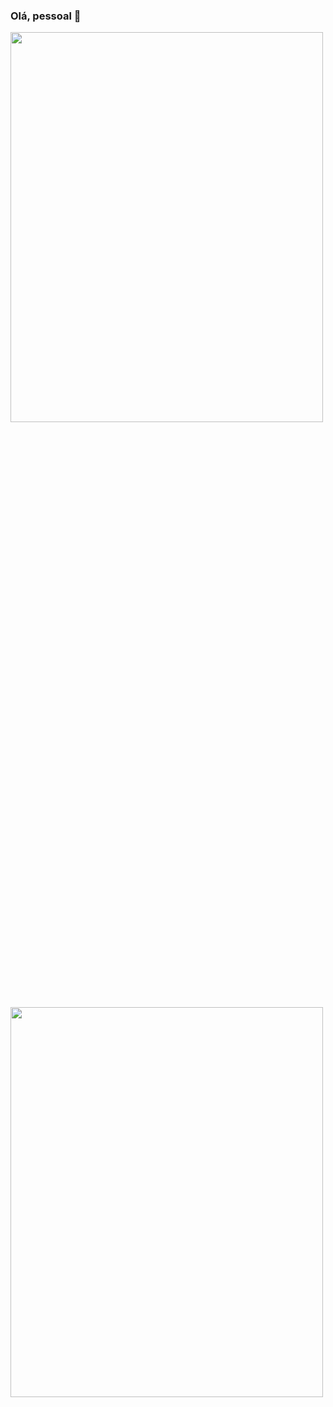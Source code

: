 ### Olá, pessoal 👋

<div>
<a align="center" href="https://github.com/anuraghazra/github-readme-stats">
  <img align="center" height=40% width=500 src="https://github-readme-stats.vercel.app/api?username=evertonpsantos&show_icons=true&theme=vision-friendly-dark" />
</a>
<a align="center" href="https://github.com/anuraghazra/convoychat">
  <img align="center" height=40% width=500 src="https://github-readme-stats.vercel.app/api/top-langs/?username=evertonpsantos&layout=compact&theme=vision-friendly-dark" />
</a>
</div>
